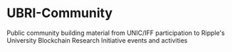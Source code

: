 # UBRI-Community
Public community building material from UNIC/IFF participation to Ripple's University Blockchain Research Initiative events and activities

